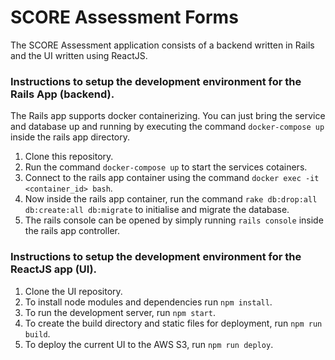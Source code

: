 # SCORE Assessment Forms

The SCORE Assessment application consists of a backend written in Rails and the UI written using ReactJS.

### Instructions to setup the development environment for the Rails App (backend).

The Rails app supports docker containerizing. You can just bring the service and database up and running by executing the command `docker-compose up` inside the rails app directory.

1. Clone this repository.
2. Run the command `docker-compose up` to start the services cotainers.
3. Connect to the rails app container using the command `docker exec -it <container_id> bash`.
4. Now inside the rails app container, run the command `rake db:drop:all db:create:all db:migrate` to initialise and migrate the database.
5. The rails console can be opened by simply running `rails console` inside the rails app controller.


### Instructions to setup the development environment for the ReactJS app (UI).
1. Clone the UI repository.
2. To install node modules and dependencies run `npm install`.
3. To run the development server, run `npm start`.
4. To create the build directory and static files for deployment, run `npm run build`.
5. To deploy the current UI to the AWS S3, run `npm run deploy`.